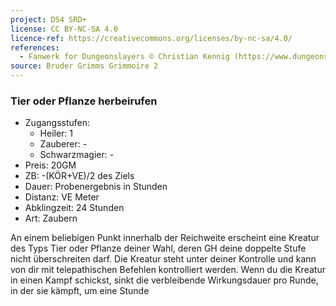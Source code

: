 ```yaml
---
project: DS4 SRD+
license: CC BY-NC-SA 4.0
licence-ref: https://creativecommons.org/licenses/by-nc-sa/4.0/
references: 
  - Fanwerk for Dungeonslayers © Christian Kennig (https://www.dungeonslayers.net/)
source: Bruder Grimms Grimmoire 2
---
```


### Tier oder Pflanze herbeirufen

- Zugangsstufen:
  - Heiler: 1
  - Zauberer: -
  - Schwarzmagier: -
- Preis: 20GM
- ZB: -(KÖR+VE)/2 des Ziels
- Dauer: Probenergebnis in Stunden
- Distanz: VE Meter
- Abklingzeit: 24 Stunden
- Art: Zaubern

An einem beliebigen Punkt innerhalb der Reichweite erscheint eine Kreatur des Typs Tier oder Pflanze deiner Wahl, deren GH deine doppelte Stufe nicht überschreiten darf. Die Kreatur steht unter deiner Kontrolle und kann von dir mit telepathischen Befehlen kontrolliert werden. Wenn du die Kreatur in einen Kampf schickst, sinkt die verbleibende Wirkungsdauer pro Runde, in der sie kämpft, um eine Stunde

